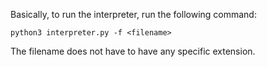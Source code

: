 Basically, to run the interpreter, run the following command:

`python3 interpreter.py -f <filename>`

The filename does not have to have any specific extension.
